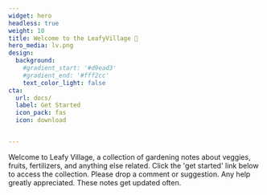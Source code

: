 ```yaml
---
widget: hero
headless: true
weight: 10
title: Welcome to the LeafyVillage 🍃 
hero_media: lv.png
design:
  background:
    #gradient_start: '#d9ead3'
    #gradient_end: '#fff2cc'
    text_color_light: false
cta:
  url: docs/
  label: Get Started
  icon_pack: fas
  icon: download


---
```


Welcome to Leafy Village, a collection of gardening notes about veggies, fruits, fertilizers, and anything else related. Click the 'get started' link below to access the collection. Please drop a comment or suggestion. Any help greatly appreciated. These notes get updated often. 




